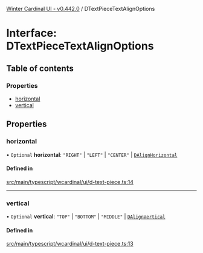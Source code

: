 [Winter Cardinal UI - v0.442.0](../index.md) / DTextPieceTextAlignOptions

# Interface: DTextPieceTextAlignOptions

## Table of contents

### Properties

- [horizontal](DTextPieceTextAlignOptions.md#horizontal)
- [vertical](DTextPieceTextAlignOptions.md#vertical)

## Properties

### horizontal

• `Optional` **horizontal**: ``"RIGHT"`` \| ``"LEFT"`` \| ``"CENTER"`` \| [`DAlignHorizontal`](../index.md#dalignhorizontal)

#### Defined in

[src/main/typescript/wcardinal/ui/d-text-piece.ts:14](https://github.com/winter-cardinal/winter-cardinal-ui/blob/v0.442.0/src/main/typescript/wcardinal/ui/d-text-piece.ts#L14)

___

### vertical

• `Optional` **vertical**: ``"TOP"`` \| ``"BOTTOM"`` \| ``"MIDDLE"`` \| [`DAlignVertical`](../index.md#dalignvertical)

#### Defined in

[src/main/typescript/wcardinal/ui/d-text-piece.ts:13](https://github.com/winter-cardinal/winter-cardinal-ui/blob/v0.442.0/src/main/typescript/wcardinal/ui/d-text-piece.ts#L13)
